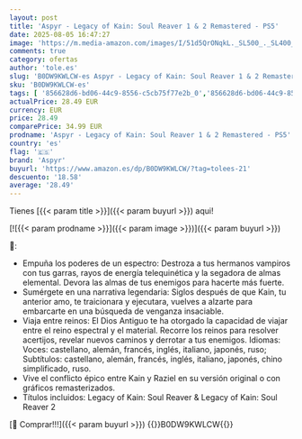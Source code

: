 ```yaml
---
layout: post
title: 'Aspyr - Legacy of Kain: Soul Reaver 1 & 2 Remastered - PS5'
date: 2025-08-05 16:47:27
image: 'https://m.media-amazon.com/images/I/51d5QrONqkL._SL500_._SL400_.jpg'
comments: true
category: ofertas
author: 'tole.es'
slug: 'B0DW9KWLCW-es Aspyr - Legacy of Kain: Soul Reaver 1 & 2 Remastered - PS5'
sku: 'B0DW9KWLCW-es'
tags: [ '856628d6-bd06-44c9-8556-c5cb75f77e2b_0','856628d6-bd06-44c9-8556-c5cb75f77e2b_2201','856628d6-bd06-44c9-8556-c5cb75f77e2b_3601','Arborist Merchandising Root','Hardware y juegos para PlayStation 5','Juegos para PlayStation 5','Preventa de Videojuegos','Self Service','Special Features Stores','Videojuegos','Videojuegos más esperados','aspyr','ps5','🇪🇸', ]
actualPrice: 28.49 EUR
currency: EUR
price: 28.49
comparePrice: 34.99 EUR
prodname: 'Aspyr - Legacy of Kain: Soul Reaver 1 & 2 Remastered - PS5'
country: 'es'
flag: '🇪🇸'
brand: 'Aspyr'
buyurl: 'https://www.amazon.es/dp/B0DW9KWLCW/?tag=tolees-21'
descuento: '18.58'
average: '28.49'
---
```


Tienes [{{< param title >}}]({{< param buyurl >}}) aqui!

[![{{< param prodname >}}]({{< param image >}})]({{< param buyurl >}})

🔎:

- Empuña los poderes de un espectro: Destroza a tus hermanos vampiros con tus garras, rayos de energía telequinética y la segadora de almas elemental. Devora las almas de tus enemigos para hacerte más fuerte.
- Sumérgete en una narrativa legendaria: Siglos después de que Kain, tu anterior amo, te traicionara y ejecutara, vuelves a alzarte para embarcarte en una búsqueda de venganza insaciable.
- Viaja entre reinos: El Dios Antiguo te ha otorgado la capacidad de viajar entre el reino espectral y el material. Recorre los reinos para resolver acertijos, revelar nuevos caminos y derrotar a tus enemigos. Idiomas: Voces: castellano, alemán, francés, inglés, italiano, japonés, ruso; Subtítulos: castellano, alemán, francés, inglés, italiano, japonés, chino simplificado, ruso.
- Vive el conflicto épico entre Kain y Raziel en su versión original o con gráficos remasterizados.
- Títulos incluidos: Legacy of Kain: Soul Reaver & Legacy of Kain: Soul Reaver 2

[🛒 Comprar!!!]({{< param buyurl >}})
{{<world>}}B0DW9KWLCW{{</world>}}
